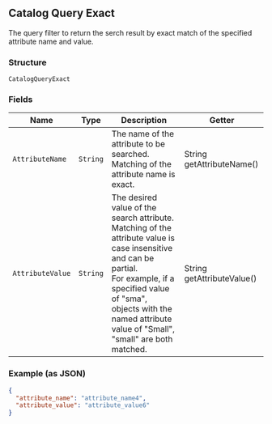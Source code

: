 ## Catalog Query Exact

The query filter to return the serch result by exact match of the specified attribute name and value.

### Structure

`CatalogQueryExact`

### Fields

| Name | Type | Description | Getter |
|  --- | --- | --- | --- |
| `AttributeName` | `String` | The name of the attribute to be searched. Matching of the attribute name is exact. | String getAttributeName() |
| `AttributeValue` | `String` | The desired value of the search attribute. Matching of the attribute value is case insensitive and can be partial. <br>For example, if a specified value of "sma", objects with the named attribute value of "Small", "small" are both matched. | String getAttributeValue() |

### Example (as JSON)

```json
{
  "attribute_name": "attribute_name4",
  "attribute_value": "attribute_value6"
}
```

